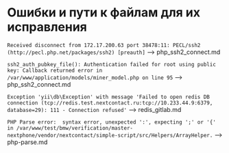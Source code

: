 # Ошибки и пути к файлам для их исправления

`Received disconnect from 172.17.200.63 port 38478:11: PECL/ssh2 (http://pecl.php.net/packages/ssh2) [preauth]` --> php_ssh2_connect.md 

`ssh2_auth_pubkey_file(): Authentication failed for root using public key: Callback returned error in /var/www/application/models/miner_model.php on line 95` --> php_ssh2_connect.md 

`Exception 'yii\db\Exception' with message 'Failed to open redis DB connection (tcp://redis.test.nextcontact.ru:tcp://10.233.44.9:6379, database=29): 111 - Connection refused'` --> redis_gitlab.md

`PHP Parse error:  syntax error, unexpected ':', expecting ';' or '{' in /var/www/test/bmw/verification/master-nextphone/vendor/nextcontact/simple-script/src/Helpers/ArrayHelper.` --> php-parse.md
